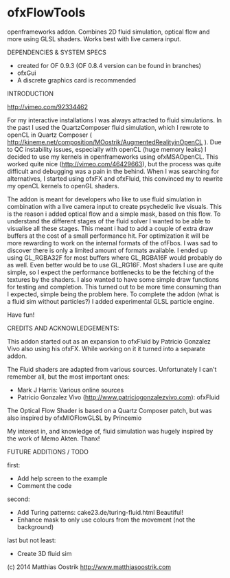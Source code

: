 
ofxFlowTools
============

openframeworks addon. Combines 2D fluid simulation, optical flow and more using GLSL shaders. Works best with live camera input.

DEPENDENCIES & SYSTEM SPECS

- created for OF 0.9.3 (OF 0.8.4 version can be found in branches)
- ofxGui
- A discrete graphics card is recommended


INTRODUCTION

http://vimeo.com/92334462

For my interactive installations I was always attracted to fluid simulations. In the past I used the QuartzComposer fluid simulation, which I rewrote to openCL in Quartz Composer ( http://kineme.net/composition/MOostrik/AugmentedRealityinOpenCL ). Due to QC instability issues, especially with openCL (huge memory leaks) I decided to use my kernels in openframeworks using ofxMSAOpenCL. This worked quite nice (http://vimeo.com/46429663), but the process was quite difficult and debugging was a pain in the behind. When I was searching for alternatives, I started using ofxFX and ofxFluid, this convinced my to rewrite my openCL kernels to openGL shaders.

The addon is meant for developers who like to use fluid simulation in combination with a live camera input to create psychedelic live visuals. This is the reason i added optical flow and a simple mask, based on this flow. 
To understand the different stages of the fluid solver I wanted to be able to visualise all these stages. This meant i had to add a couple of extra draw buffers at the cost of a small performance hit. For optimization it will be more rewarding to work on the internal formats of the ofFbos. I was sad to discover there is only a limited amount of formats available. I ended up using GL_RGBA32F for most buffers where GL_RGBA16F would probably do as well. Even better would be to use GL_RG16F. Most  shaders I use are quite simple, so I expect the performance bottlenecks to be the fetching of the textures by the shaders.
I also wanted to have some simple draw functions for testing and completion. This turned out to be more time consuming than I expected, simple being the problem here. 
To complete the addon (what is a fluid sim without particles?) I added experimental GLSL particle engine.

Have fun!


CREDITS AND ACKNOWLEDGEMENTS:

This addon started out as an expansion to ofxFluid by Patricio Gonzalez Vivo also using his ofxFX. While working on it it turned into a separate addon.

The Fluid shaders are adapted from various sources. Unfortunately I can't remember all, but the most important ones:
- Mark J Harris: Various online sources
- Patricio Gonzalez Vivo (http://www.patriciogonzalezvivo.com): ofxFluid

The Optical Flow Shader is based on a Quartz Composer patch, but was also inspired by ofxMIOFlowGLSL by Princemio

My interest in, and knowledge of, fluid simulation was hugely inspired by the work of Memo Akten. Thanx!


FUTURE ADDITIONS / TODO

first:
- Add help screen to the example
- Comment the code

second:
- Add Turing patterns: cake23.de/turing-fluid.html Beautiful!
- Enhance mask to only use colours from the movement (not the background)

last but not least:
- Create 3D fluid sim


(c) 2014 Matthias Oostrik
http://www.matthiasoostrik.com



